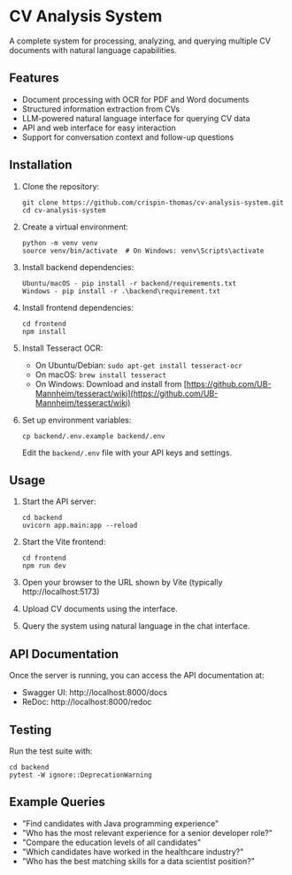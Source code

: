 # CV Analysis System

A complete system for processing, analyzing, and querying multiple CV documents with natural language capabilities.

## Features

- Document processing with OCR for PDF and Word documents
- Structured information extraction from CVs
- LLM-powered natural language interface for querying CV data
- API and web interface for easy interaction
- Support for conversation context and follow-up questions

## Installation

1. Clone the repository:
   ```
   git clone https://github.com/crispin-thomas/cv-analysis-system.git
   cd cv-analysis-system
   ```

2. Create a virtual environment:
   ```
   python -m venv venv
   source venv/bin/activate  # On Windows: venv\Scripts\activate
   ```

3. Install backend dependencies:
   ```
   Ubuntu/macOS - pip install -r backend/requirements.txt 
   Windows - pip install -r .\backend\requirement.txt
   ```

4. Install frontend dependencies:
   ```
   cd frontend
   npm install
   ```

5. Install Tesseract OCR:
   - On Ubuntu/Debian: `sudo apt-get install tesseract-ocr`
   - On macOS: `brew install tesseract`
   - On Windows: Download and install from [https://github.com/UB-Mannheim/tesseract/wiki](https://github.com/UB-Mannheim/tesseract/wiki)

6. Set up environment variables:
   ```
   cp backend/.env.example backend/.env
   ```
   Edit the `backend/.env` file with your API keys and settings.

## Usage

1. Start the API server:
   ```
   cd backend
   uvicorn app.main:app --reload
   ```

2. Start the Vite frontend:
   ```
   cd frontend
   npm run dev
   ```

3. Open your browser to the URL shown by Vite (typically http://localhost:5173)

4. Upload CV documents using the interface.

5. Query the system using natural language in the chat interface.

## API Documentation

Once the server is running, you can access the API documentation at:
- Swagger UI: http://localhost:8000/docs
- ReDoc: http://localhost:8000/redoc

## Testing

Run the test suite with:
```
cd backend
pytest -W ignore::DeprecationWarning
```

## Example Queries

- "Find candidates with Java programming experience"
- "Who has the most relevant experience for a senior developer role?"
- "Compare the education levels of all candidates"
- "Which candidates have worked in the healthcare industry?"
- "Who has the best matching skills for a data scientist position?"